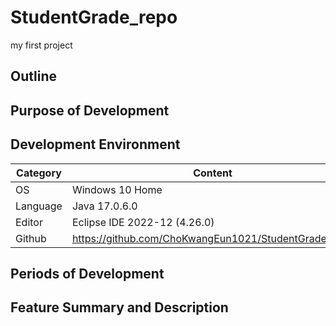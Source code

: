 # StudentGrade_repo
my first project

## Outline

## Purpose of Development

## Development Environment
 Category | Content |
| --- | --- |
| OS | Windows 10 Home |
| Language | Java 17.0.6.0 |
| Editor | Eclipse IDE 2022-12 (4.26.0) |
| Github | https://github.com/ChoKwangEun1021/StudentGrade_repo |
## Periods of Development

## Feature Summary and Description
